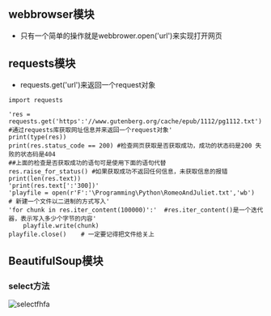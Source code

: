 ## webbrowser模块
- 只有一个简单的操作就是webbrower.open('url')来实现打开网页

## requests模块
- requests.get('url')来返回一个request对象
```py{.line-numbers}
import requests

'res = requests.get('https':'//www.gutenberg.org/cache/epub/1112/pg1112.txt') #通过requests库获取网址信息并来返回一个request对象'
print(type(res))
print(res.status_code == 200) #检查网页获取是否获取成功，成功的状态码是200 失败的状态码是404
##上面的检查是否获取成功的语句可是使用下面的语句代替
res.raise_for_status() #如果获取成功不返回任何信息，未获取信息的报错
print(len(res.text))
'print(res.text[':'300])'
'playfile = open(r'F':'\Programming\Python\RomeoAndJuliet.txt','wb')  # 新建一个文件以二进制的方式写入'
'for chunk in res.iter_content(100000)':'  #res.iter_content()是一个迭代器，表示写入多少个字节的内容'
    playfile.write(chunk)
playfile.close()    # 一定要记得把文件给关上
```

## BeautifulSoup模块
### select方法
![selectfhfa](\beautifulsoup_select.png)








